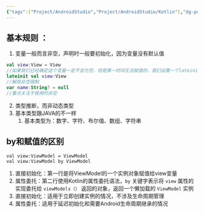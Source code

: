 ```yaml
---
{"tags":["Project/AndroidStudio","Project/AndroidStudio/Kotlin"],"dg-publish":true,"permalink":"/Project/AndroidStudio/Kotlin变量、函数、类型/","dgPassFrontmatter":true}
---
```


## 基本规则 ：
1. 变量一般而言非空，声明时一般要初始化，因为变量没有默认值
```Kotlin
val view:View = View
//如果我们已经确定这个变量一定不会为空，但是第一时间无法赋值的，我们设置一个lateinit属性
lateinit val view:View
//解除非空限制
var name:String? = null
//重点关注于使用时非空
```
2. 类型推断，而非动态类型
3. 基本类型跟JAVA的不一样
	1. 基本类型为：数字、字符、布尔值、数组、字符串

## by和赋值的区别
```
val view:ViewModel = ViewModel 
val view:ViewModel by ViewModel
```
1. 直接初始化：第一行是将ViewModel的一个实例对象赋值给view变量
2. 属性委托：第二行使用Kotlin的属性委托语法，`by` 关键字表示将 `view` 属性的实现委托给 `viewModels（）` 返回的对象，返回一个懒加载的 `ViewModel` 实例
3. 直接初始化：适用于立即创建实例的情况，不涉及生命周期管理
4. 属性委托：适用于延迟初始化和需要Android生命周期继承的情况
